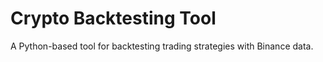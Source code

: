 # Crypto Backtesting Tool

A Python-based tool for backtesting trading strategies with Binance data.